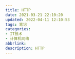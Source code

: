```yaml
---
title: HTTP
date: 2021-03-21 22:10:20
updated: 2022-04-11 12:10:53
tags: 笔记
categories:
- IT技术
- 计算机网络
abbrlink: 
description: HTTP
---
```

